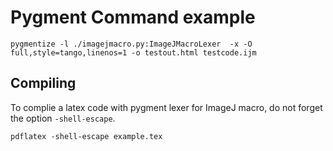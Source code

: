 # Pygment Command example

```
pygmentize -l ./imagejmacro.py:ImageJMacroLexer  -x -O full,style=tango,linenos=1 -o testout.html testcode.ijm
```



## Compiling

To complie a latex code with pygment lexer for ImageJ macro, do not forget the option `-shell-escape`. 

```
pdflatex -shell-escape example.tex
```

